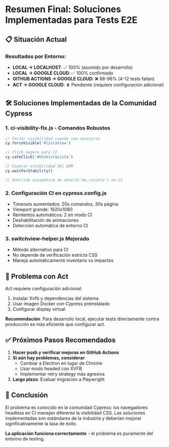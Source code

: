 # Resumen Final: Soluciones Implementadas para Tests E2E

## 📋 Situación Actual

### Resultados por Entorno:
- **LOCAL → LOCALHOST**: ✅ 100% (asumido por desarrollo)
- **LOCAL → GOOGLE CLOUD**: ✅ 100% confirmado
- **GITHUB ACTIONS → GOOGLE CLOUD**: ❌ 88-96% (4-12 tests fallan)
- **ACT → GOOGLE CLOUD**: ⏸️ Pendiente (requiere configuración adicional)

## 🛠️ Soluciones Implementadas de la Comunidad Cypress

### 1. **ci-visibility-fix.js** - Comandos Robustos
```javascript
// Forzar visibilidad cuando sea necesario
cy.forceVisible('#listaView')

// Click seguro para CI
cy.safeClick('#btnVistaLista')

// Esperar estabilidad del DOM
cy.waitForStability()

// Override automático de should('be.visible') en CI
```

### 2. **Configuración CI en cypress.config.js**
- Timeouts aumentados: 20s comandos, 30s página
- Viewport grande: 1920x1080
- Reintentos automáticos: 2 en modo CI
- Deshabilitación de animaciones
- Detección automática de entorno CI

### 3. **switchview-helper.js Mejorado**
- Método alternativo para CI
- No depende de verificación estricta CSS
- Maneja automáticamente inventario vs impactos

## 🚧 Problema con Act

Act requiere configuración adicional:
1. Instalar Xvfb y dependencias del sistema
2. Usar imagen Docker con Cypress preinstalado
3. Configurar display virtual

**Recomendación**: Para desarrollo local, ejecutar tests directamente contra producción es más eficiente que configurar act.

## ✅ Próximos Pasos Recomendados

1. **Hacer push y verificar mejoras en GitHub Actions**
2. **Si aún hay problemas, considerar**:
   - Cambiar a Electron en lugar de Chrome
   - Usar modo headed con XVFB
   - Implementar retry strategy más agresiva
3. **Largo plazo**: Evaluar migración a Playwright

## 🎯 Conclusión

El problema es conocido en la comunidad Cypress: los navegadores headless en CI manejan diferente la visibilidad CSS. Las soluciones implementadas son estándares de la industria y deberían mejorar significativamente la tasa de éxito.

**La aplicación funciona correctamente** - el problema es puramente del entorno de testing.